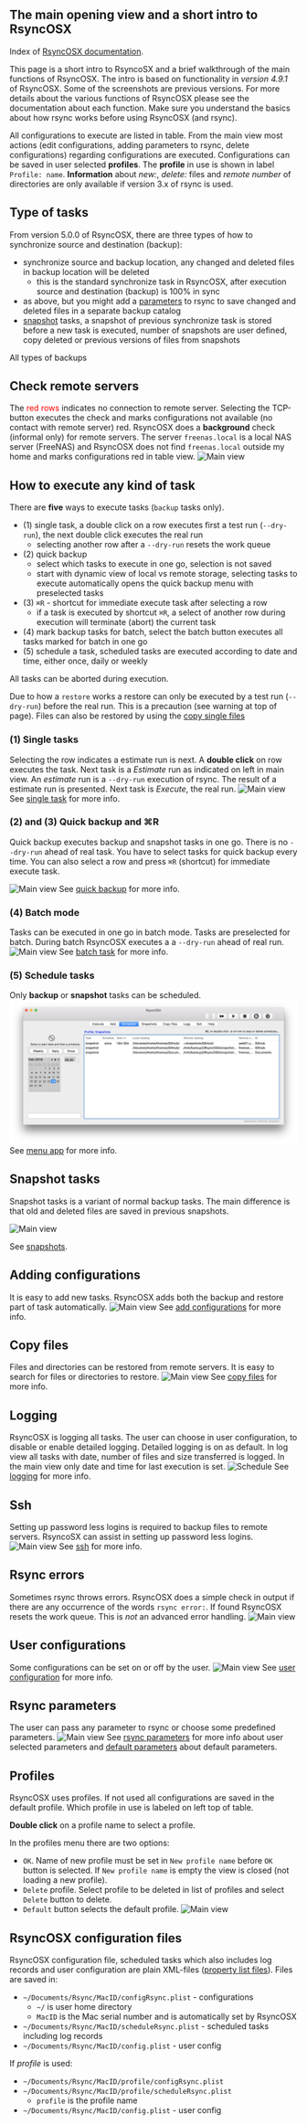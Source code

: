 
## The main opening view and a short intro to RsyncOSX

Index of [RsyncOSX documentation](https://rsyncosx.github.io/Documentation/).

This page is a short intro to RsyncoSX and a brief walkthrough of the main functions of RsyncOSX. The intro is based on functionality in *version 4.9.1* of RsyncOSX. Some of the screenshots are previous versions. For more details about the various functions of RsyncOSX please see the documentation about each function. Make sure you understand the basics about how rsync works before using RsyncOSX (and rsync).

All configurations to execute are listed in table. From the main view most actions (edit configurations, adding parameters to rsync, delete configurations) regarding configurations are executed. Configurations can be saved in user selected **profiles**. The **profile** in use is shown in label `Profile: name`. **Information** about *new:*, *delete:* files and *remote number* of directories are only available if version 3.x of rsync is used.

## Type of tasks

From version 5.0.0 of RsyncOSX, there are three types of how to synchronize source and destination (backup):
- synchronize source and backup location, any changed and deleted files in backup location will be deleted
  - this is the standard synchronize task in RsyncOSX, after execution source and destination (backup) is 100% in sync
- as above, but you might add a [parameters](Parameters.md) to rsync to save changed and deleted files in a separate backup catalog
- [snapshot](Snapshots.md) tasks, a snapshot of previous synchronize task is stored before a new task is executed, number of snapshots are user defined, copy deleted or previous versions of files from snapshots

All types of backups

## Check remote servers

The <span style="color:red">red rows</span> indicates no connection to remote server. Selecting the TCP-button executes the check and marks configurations not available (no contact with remote server) red. RsyncOSX does a **background** check (informal only) for remote servers. The server `freenas.local` is a local NAS server (FreeNAS) and RsyncOSX does not find `freenas.local` outside my home and marks configurations red in table view.
![Main view](screenshots/master/main1.png)

## How to execute any kind of task

There are **five** ways to execute tasks (`backup` tasks only).
- (1) single task, a double click on a row executes first a test run (`--dry-run`), the next double click executes the real run
  - selecting another row after a `--dry-run` resets the work queue
- (2) quick backup
  - select which tasks to execute in one go, selection is not saved
  - start with dynamic view of local vs remote storage, selecting tasks to execute automatically opens the quick backup menu with preselected tasks
- (3) `⌘R` - shortcut for immediate execute task after selecting a row
  - if a task is executed by shortcut `⌘R`, a select of another row during execution will terminate (abort) the current task
- (4) mark backup tasks for batch, select the batch button executes all tasks marked for batch in one go
- (5) schedule a task, scheduled tasks are executed according to date and time, either once, daily or weekly

All tasks can be aborted during execution.

Due to how a `restore` works a restore can only be executed by a test run (`--dry-run`) before the real run. This is a precaution (see warning at top of page). Files can also be restored by using the [copy single files](CopySingleFiles.md)

### (1) Single tasks

Selecting the row indicates a estimate run is next. A **double click** on row executes the task. Next task is a *Estimate* run as indicated on left in main view. An *estimate* run is a `--dry-run` execution of rsync. The result of a estimate run is presented. Next task is *Execute*, the real run.
![Main view](screenshots/master/main2.png)
See [single task](SingleTask.md) for more info.

### (2) and (3) Quick backup and ⌘R

Quick backup executes backup and snapshot tasks in one go. There is no `--dry-run` ahead of real task. You have to select tasks for quick backup every time. You can also select a row and press `⌘R` (shortcut) for immediate execute task.

![Main view](screenshots/master/quickbackup/quick1.png)
See [quick backup](Quickbackup.md) for more info.

### (4) Batch mode

Tasks can be executed in one go in batch mode. Tasks are preselected for batch. During batch RsyncOSX executes a a `--dry-run` ahead of real run.
![Main view](screenshots/master/batchexecuting.png)
See [batch task](BatchTask.md) for more info.

### (5) Schedule tasks

Only **backup** or **snapshot** tasks can be scheduled.
![](screenshots/master/menuapp/sched4.png)
See [menu app](Menuapp.md) for more info.

## Snapshot tasks

Snapshot tasks is a variant of normal backup tasks. The main difference is that old and deleted files are saved in previous snapshots.

![Main view](screenshots/master/snapshots/readyforbackup.png)

See [snapshots](Snapshots.md).

## Adding configurations

It is easy to add new tasks. RsyncOSX adds both the backup and restore part of task automatically.
![Main view](screenshots/master/add/add1.png)
See [add configurations](AddConfigurations.md) for more info.

## Copy files

Files and directories can be restored from remote servers. It is easy to search for files or directories to restore.
![Main view](screenshots/master/copyfiles.png)
See [copy files](CopySingleFiles.md) for more info.

## Logging

RsyncOSX is logging all tasks. The user can choose in user configuration, to disable or enable detailed logging. Detailed logging is on as default. In log view all tasks with date, number of files and size transferred is logged. In the main view only date and time for last execution is set.
![Schedule](screenshots/master/logging/log1.png)
See [logging](Logging.md) for more info.

## Ssh

Setting up password less logins is required to backup files to remote servers. RsyncoSX can assist in setting up password less logins.
![Main view](screenshots/master/ssh/ssh.png)
See [ssh](ssh.md) for more info.

## Rsync errors

Sometimes rsync throws errors. RsyncOSX does a simple check in output if there are any occurrence of the words `rsync error:`. If found RsyncOSX resets the work queue. This is *not* an advanced error handling.
![Main view](screenshots/master/error.png)

## User configurations

Some configurations can be set on or off by the user.
![Main view](screenshots/master/userconfig.png)
See [user configuration](UserConfiguration.md) for more info.

## Rsync parameters

The user can pass any parameter to rsync or choose some predefined parameters.
![Main view](screenshots/master/rsyncparameters.png)
See [rsync parameters](Parameters.md) for more info about user selected parameters and [default parameters](RsyncParameters.md) about default parameters.

## Profiles

RsyncOSX uses profiles. If not used all configurations are saved in the default profile. Which profile in use is labeled on left top of table.

**Double click** on a profile name to select a profile.

In the profiles menu there are two options:

- `OK`. Name of new profile must be set in `New profile name` before `OK` button is selected. If `New profile name` is empty the view is closed (not loading a new profile).
- `Delete` profile. Select profile to be deleted in list of profiles and select `Delete` button to delete.
- `Default` button selects the default profile.
![Main view](screenshots/master/profile.png)

## RsyncOSX configuration files

RsyncOSX configuration file, scheduled tasks which also includes log records and user configuration are plain XML-files ([property list files](https://en.wikipedia.org/wiki/Property_list)). Files are saved in:

- `~/Documents/Rsync/MacID/configRsync.plist` - configurations
  - `~/` is user home directory
  - `MacID` is the Mac serial number and is automatically set by RsyncOSX
- `~/Documents/Rsync/MacID/scheduleRsync.plist` - scheduled tasks including log records
- `~/Documents/Rsync/MacID/config.plist` - user config

If _profile_ is used:

- `~/Documents/Rsync/MacID/profile/configRsync.plist`
- `~/Documents/Rsync/MacID/profile/scheduleRsync.plist`
  - `profile` is the profile name
- `~/Documents/Rsync/MacID/config.plist` - user config

